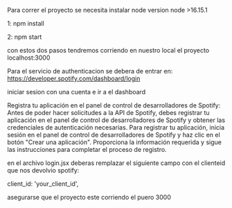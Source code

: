 Para correr el proyecto se necesita instalar node 
 version node >16.15.1


 1:  npm install

 2: npm start

con estos dos pasos tendremos corriendo en nuestro local el proyecto 
localhost:3000

Para el servicio de authenticacion se debera de entrar en: https://developer.spotify.com/dashboard/login

iniciar sesion con una cuenta e ir a el dashboard

Registra tu aplicación en el panel de control de desarrolladores de Spotify: Antes de poder hacer solicitudes a la API de Spotify, debes registrar tu aplicación en el panel de control de desarrolladores de Spotify y obtener las credenciales de autenticación necesarias. Para registrar tu aplicación, inicia sesión en el panel de control de desarrolladores de Spotify y haz clic en el botón "Crear una aplicación". Proporciona la información requerida y sigue las instrucciones para completar el proceso de registro.


  en  el archivo login.jsx deberas remplazar el siguiente campo con el clienteid que nos devolvio spotify:

  client_id: 'your_client_id',


  asegurarse que el proyecto este corriendo el puero 3000

  
